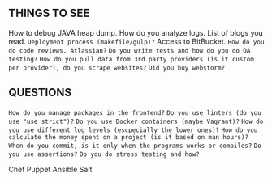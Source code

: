 ## THINGS TO SEE
How to debug JAVA heap dump.
How do you analyze logs.
List of blogs you read.
`Deployment process (makefile/gulp)?`
Access to BitBucket.
`How do you do code reviews. Atlassian?`
`Do you write tests and how do you do QA testing?`
`How do you pull data from 3rd party providers (is it custom per provider), do you scrape websites?`
`Did you buy webstorm?`

## QUESTIONS
`How do you manage packages in the frontend?`
`Do you use linters (do you use "use strict")?`
`Do you use Docker containers (maybe Vagrant)?`
`How do you use different log levels (escpecially the lower ones)?`
`How do you calculate the money spent on a project (is it based on man hours)?`
`When do you commit, is it only when the programs works or compiles?`
`Do you use assertions?`
`Do you do stress testing and how?`

Chef
Puppet
Ansible
Salt
